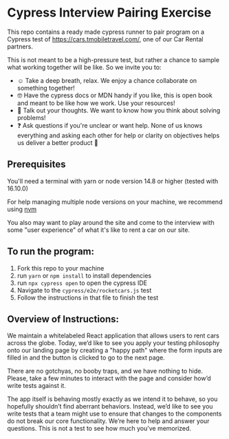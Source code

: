 # Cypress Interview Pairing Exercise

This repo contains a ready made cypress runner to pair program on a Cypress test of https://cars.tmobiletravel.com/, one of our Car Rental partners.

This is not meant to be a high-pressure test, but rather a chance to sample what working together will be like. So we invite you to: 
- :relaxed: Take a deep breath, relax. We enjoy a chance collaborate on something together! 
- :nerd_face: Have the cypress docs or MDN handy if you like, this is open book and meant to be like how we work. Use your resources!
- :speech_balloon: Talk out your thoughts. We want to know how you think about solving problems!
- :question: Ask questions if you're unclear or want help. None of us knows everything and asking each other for help or clarity on objectives helps us deliver a better product :muscle:

## Prerequisites
You'll need a terminal with yarn or node version 14.8 or higher (tested with 16.10.0)

For help managing multiple node versions on your machine, we recommend using [nvm](https://github.com/nvm-sh/nvm)

You also may want to play around the site and come to the interview with some "user experience" of what it's like to rent a car on our site.

## To run the program:

1. Fork this repo to your machine
2. run `yarn` or `npm install` to install dependencies
3. run `npx cypress open` to open the cypress IDE
4. Navigate to the `cypress/e2e/rocketcars.js` test
5. Follow the instructions in that file to finish the test

## Overview of Instructions:

We maintain a whitelabeled React application that allows users to rent cars across the globe. Today, we’d like to see you apply your testing philosophy onto our landing page by creating a "happy path" where the form inputs are filled in and the button is clicked to go to the next page. 

There are no gotchyas, no booby traps, and we have nothing to hide. Please, take a few minutes to interact with the page and consider how’d write tests against it. 

The app itself is behaving mostly exactly as we intend it to behave, so you hopefully shouldn’t find aberrant behaviors. Instead, we’d like to see you write tests that a team might use to ensure that changes to the components do not break our core functionality. We’re here to help and answer your questions. This is not a test to see how much you’ve memorized.